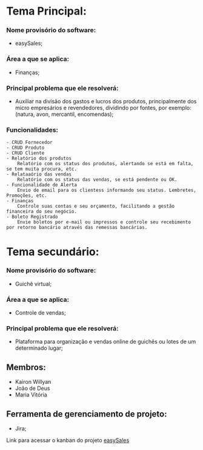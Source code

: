 # Tema Principal:
### **Nome provisório do software:**

- easySales;

### **Área a que se aplica:** 

- Finanças;

### **Principal problema que ele resolverá:**

- Auxiliar na divisão dos gastos e lucros dos produtos, principalmente dos micro empresários e revendedores, dividindo por fontes, por exemplo: (natura, avon, mercantil, encomendas);

### **Funcionalidades:**

    - CRUD Fornecedor
    - CRUD Produto
    - CRUD Cliente
    - Relatório dos produtos
        Relatório com os status dos produtos, alertando se está em falta, se tem muita procura, etc.
    - Relataaório das vendas
        Relatório com os status das vendas, se está pendente ou OK.
    - Funcionalidade de Alerta
        Envio de email para os clientess informando seu status. Lembretes, Promoções, etc.
    - Finanças
        Controle suas contas e seu orçamento, facilitando a gestão financeira do seu negócio.
    - Boleto Registrado
        Envie boletos por e-mail ou impressos e controle seu recebimento por retorno bancário através das remessas bancárias.



# Tema secundário:
### **Nome provisório do software:**

- Guichê virtual;

### **Área a que se aplica:**

- Controle de vendas;

### **Principal problema que ele resolverá:**

- Plataforma para organização e vendas online de guichês ou lotes de um determinado lugar;


## Membros: 
- Kairon Willyan
- João de Deus 
- Maria Vitória

## Ferramenta de gerenciamento de projeto:
- Jira;

Link para acessar o kanban do projeto [easySales](https://easysales.atlassian.net/jira/software/projects/EAS/boards/1)



